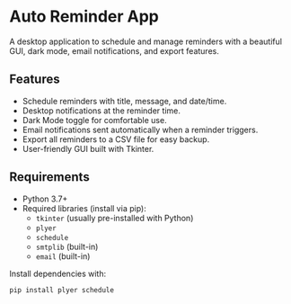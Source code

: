 # Auto Reminder App

A desktop application to schedule and manage reminders with a beautiful GUI, dark mode, email notifications, and export features.

## Features

- Schedule reminders with title, message, and date/time.
- Desktop notifications at the reminder time.
- Dark Mode toggle for comfortable use.
- Email notifications sent automatically when a reminder triggers.
- Export all reminders to a CSV file for easy backup.
- User-friendly GUI built with Tkinter.

## Requirements

- Python 3.7+
- Required libraries (install via pip):
  - `tkinter` (usually pre-installed with Python)
  - `plyer`
  - `schedule`
  - `smtplib` (built-in)
  - `email` (built-in)

Install dependencies with:

```bash
pip install plyer schedule
